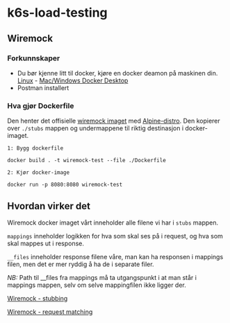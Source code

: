 # k6s-load-testing


## Wiremock

### Forkunnskaper

- Du bør kjenne litt til docker, kjøre en docker deamon på maskinen din. [Linux](https://docs.docker.com/engine/install/ubuntu/) - [Mac/Windows Docker Desktop](https://www.docker.com/products/docker-desktop)
- Postman installert

### Hva gjør Dockerfile

Den henter det offisielle [wiremock imaget](https://hub.docker.com/r/wiremock/wiremock) med [Alpine-distro](https://alpinelinux.org/). Den kopierer over `./stubs` mappen og undermappene til riktig destinasjon i docker-imaget.


```
1: Bygg dockerfile

docker build . -t wiremock-test --file ./Dockerfile

2: Kjør docker-image

docker run -p 8080:8080 wiremock-test
```

 ## Hvordan virker det

 Wiremock docker imaget vårt inneholder alle filene vi har i `stubs` mappen. 

`mappings` inneholder logikken for hva som skal ses på i request, og hva som skal mappes ut i response.

`__files` inneholder response filene våre, man kan ha responsen i mappings filen, men det er mer ryddig å ha de i separate filer.

*NB:* Path til __files fra mappings må ta utgangspunkt i at man står i mappings mappen, selv om selve mappingfilen ikke ligger der.

[Wiremock - stubbing](http://wiremock.org/docs/stubbing/)

[Wiremock - request matching](http://wiremock.org/docs/request-matching/)
